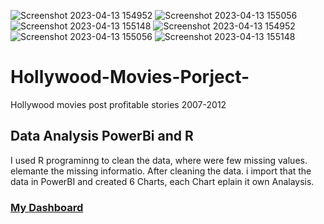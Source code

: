 ![Screenshot 2023-04-13 154952](https://user-images.githubusercontent.com/130657658/231799169-b2b20fe4-5ee4-46cf-9805-8976820ecf68.png)
![Screenshot 2023-04-13 155056](https://user-images.githubusercontent.com/130657658/231799173-1c1c0cec-64b7-4f6e-baa7-f278bac5deaf.png)
![Screenshot 2023-04-13 155148](https://user-images.githubusercontent.com/130657658/231799175-62ed64a5-87bc-4964-bb24-4a3d768d614a.png)
![Screenshot 2023-04-13 154952](https://user-images.githubusercontent.com/130657658/231798933-8b3123d3-2896-483a-89dd-85326a638fd0.png)
![Screenshot 2023-04-13 155056](https://user-images.githubusercontent.com/130657658/231798944-0f117444-74e0-4e1a-af01-2c62e6b3e85c.png)
![Screenshot 2023-04-13 155148](https://user-images.githubusercontent.com/130657658/231798949-f3072c88-46d3-4514-9740-4ed6111b9dfb.png)
# Hollywood-Movies-Porject-
Hollywood movies post profitable stories 2007-2012

## Data Analysis PowerBi and R
I used R programinng to clean the data, where were few missing values. elemante the missing informatio. 
After cleaning the data. i import that the data in PowerBI and created 6 Charts, each Chart eplain it own Analaysis.

### [My Dashboard](https://app.powerbi.com/links/0GjKQge3cA?ctid=6efd0f20-57c8-4447-b53f-00d4992ca50b&pbi_source=linkShare)
